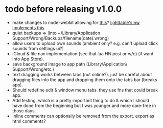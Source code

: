 # todo before releasing v1.0.0
+ make changes to node-webkit allowing for 
  [this](https://github.com/rogerwang/node-webkit/issues/367)?
  [lighttable's nw implements this](https://github.com/LightTable/node-webkit).
+ quiet backups =>
  (into ~/Library/Application Support/Wrong/Backups/filename(date).wrong)
+ allow users to upload own sounds (ambient only? e.g. can't upload click sounds
  from settings ui?)
+ iCloud & file nav implementation (see that lua HN post or w/e)
  (if want into App Store).
+ save background image to app path (Library/Application\ Support/Wrong/etc.)
+ text dragging works between tabs (not online?). just be careful about dragging
  files into the app and dropping them onto the tabs bar (breaks app).
+ Should redefine edit & window menu tabs. they use fns that could break app.
+ Add testing, which is a pretty important thing to do & which I should have
  done from the beginning but I was younger and more care-free in those days.
+ Inline comments can optionally be removed from the export. export as html comments?
